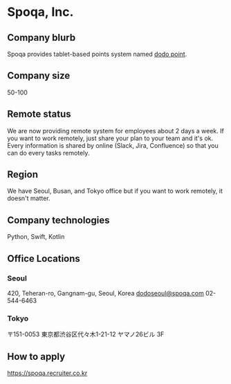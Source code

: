 # Spoqa, Inc.

## Company blurb

Spoqa provides tablet-based points system named [dodo point](https://www.dodopoint.com/).

## Company size

50-100

## Remote status

We are now providing remote system for employees about 2 days a week. If you want to work remotely, just share your plan to your team and it's ok. Every information is shared by online (Slack, Jira, Confluence) so that you can do every tasks remotely.

## Region

We have Seoul, Busan, and Tokyo office but if you want to work remotely, it doesn't matter.

## Company technologies

Python, Swift, Kotlin

## Office Locations

### Seoul
420, Teheran-ro,
Gangnam-gu, Seoul, Korea
dodoseoul@spoqa.com
02-544-6463

### Tokyo
〒151-0053
東京都渋谷区代々木1-21-12
ヤマノ26ビル 3F

## How to apply

<https://spoqa.recruiter.co.kr>
